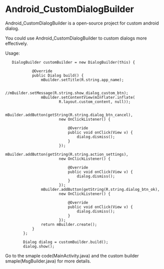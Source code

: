 Android_CustomDialogBuilder
===========================
Android_CustomDialogBuilder is a open-source project for custom android dialog.

You could use Android_CustomDialogBuilder to custom dialogs more effectively.

Usage:

       DialogBuilder customBuilder = new DialogBuilder(this) {

				@Override
				public Dialog build() {
					mBuilder.setTitle(R.string.app_name);
					
					//mBuilder.setMessage(R.string.show_dialog_custom_btn);
					mBuilder.setContentView(mInflater.inflate(
							R.layout.custom_content, null));

					mBuilder.addButton(getString(R.string.dialog_btn_cancel),
							new OnClickListener() {

								@Override
								public void onClick(View v) {
									dialog.dismiss();
								}
							});
					mBuilder.addButton(getString(R.string.action_settings),
							new OnClickListener() {

								@Override
								public void onClick(View v) {
									dialog.dismiss();
								}
							});
					mBuilder.addButton(getString(R.string.dialog_btn_ok),
							new OnClickListener() {

								@Override
								public void onClick(View v) {
									dialog.dismiss();
								}
							});
					return mBuilder.create();
				}
			};

			Dialog dialog = customBuilder.build();
			dialog.show();
	
Go to the smaple code(MainActivity.java) and the custom builder smaple(MsgBuilder.java) for more details.
